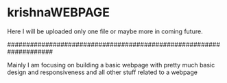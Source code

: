 # krishnaWEBPAGE
Here I will be uploaded only one file or maybe more in coming future.

####################################################################

Mainly I am focusing on building a basic webpage with pretty much basic design and 
responsiveness and all other stuff related to a webpage
